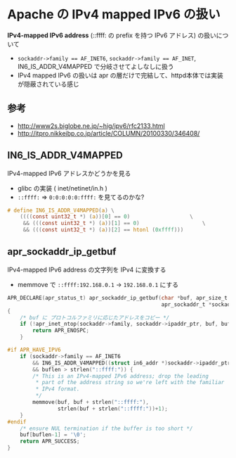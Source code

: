 # Apache の IPv4 mapped IPv6 の扱い

**IPv4-mapped IPv6 address** (::ffff: の prefix を持つ IPv6 アドレス) の扱いについて

 * `sockaddr->family == AF_INET6`, `sockaddr->family == AF_INET`, IN6_IS_ADDR_V4MAPPED で分岐させてよしなしに扱う
 * IPv4 mapped IPv6 の扱いは apr の層だけで完結して、httpd本体では実装が隠蔽されている感じ

## 参考

 * http://www2s.biglobe.ne.jp/~hig/ipv6/rfc2133.html
 * http://itpro.nikkeibp.co.jp/article/COLUMN/20100330/346408/

## IN6_IS_ADDR_V4MAPPED

IPv4-mapped IPv6 アドレスかどうかを見る

 * glibc の実装 ( inet/netinet/in.h )
 * `::ffff:` => `0:0:0:0:0:ffff:` を見てるのかな?

```c
# define IN6_IS_ADDR_V4MAPPED(a) \
	((((const uint32_t *) (a))[0] == 0)				      \
	 && (((const uint32_t *) (a))[1] == 0)				      \
	 && (((const uint32_t *) (a))[2] == htonl (0xffff)))
```

## apr_sockaddr_ip_getbuf

IPv4-mapped IPv6 address の文字列を IPv4 に変換する

 * memmove で `::ffff:192.168.0.1`  -> `192.168.0.1` にする 

```c
APR_DECLARE(apr_status_t) apr_sockaddr_ip_getbuf(char *buf, apr_size_t buflen,
                                                 apr_sockaddr_t *sockaddr)
{
    /* buf に プロトコルファミリに応じたアドレスをコピー */
    if (!apr_inet_ntop(sockaddr->family, sockaddr->ipaddr_ptr, buf, buflen)) {
        return APR_ENOSPC;
    }

#if APR_HAVE_IPV6
    if (sockaddr->family == AF_INET6 
        && IN6_IS_ADDR_V4MAPPED((struct in6_addr *)sockaddr->ipaddr_ptr)
        && buflen > strlen("::ffff:")) {
        /* This is an IPv4-mapped IPv6 address; drop the leading
         * part of the address string so we're left with the familiar
         * IPv4 format.
         */
        memmove(buf, buf + strlen("::ffff:"),
                strlen(buf + strlen("::ffff:"))+1);
    }
#endif
    /* ensure NUL termination if the buffer is too short */
    buf[buflen-1] = '\0';
    return APR_SUCCESS;
}
```
